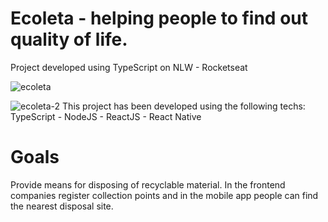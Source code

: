 # Ecoleta - helping people to find out quality of life.
Project developed using TypeScript on NLW - Rocketseat 

![ecoleta](https://user-images.githubusercontent.com/38081852/83580830-6f63e200-a513-11ea-9a27-0a109ec1e4d0.png)

![ecoleta-2](https://user-images.githubusercontent.com/38081852/84095189-04178580-a9d5-11ea-9496-9ec6f6a282e5.png)
This project has been developed using the following techs: TypeScript - NodeJS - ReactJS - React Native

# Goals
Provide means for disposing of recyclable material. In the frontend companies register collection points and in the mobile app people can find the nearest disposal site.
